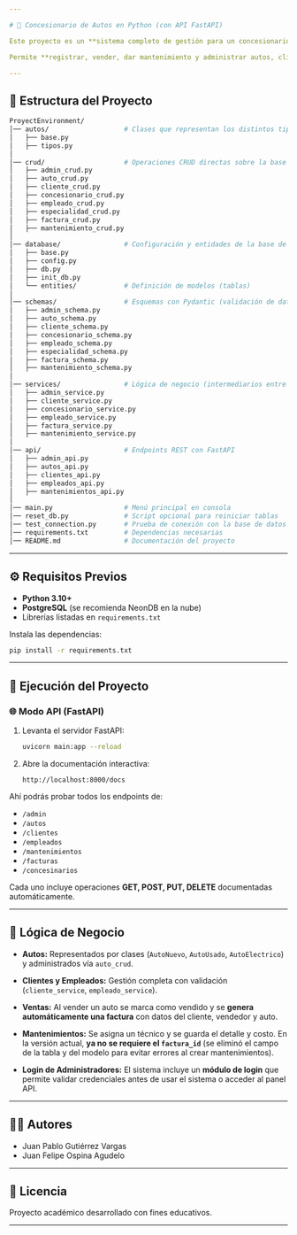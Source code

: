 ```yaml
---

# 🚗 Concesionario de Autos en Python (con API FastAPI)

Este proyecto es un **sistema completo de gestión para un concesionario de autos**, desarrollado en **Python** con **FastAPI**, **SQLAlchemy** y **PostgreSQL (NeonDB)**.

Permite **registrar, vender, dar mantenimiento y administrar autos, clientes, empleados, facturas y mantenimientos**, tanto desde consola como mediante **endpoints RESTful documentados con Swagger UI**.

---
```


## 📂 Estructura del Proyecto

```bash
ProyectEnvironment/
│── autos/                   # Clases que representan los distintos tipos de autos
│   ├── base.py
│   ├── tipos.py
│
│── crud/                    # Operaciones CRUD directas sobre la base de datos
│   ├── admin_crud.py
│   ├── auto_crud.py
│   ├── cliente_crud.py
│   ├── concesionario_crud.py
│   ├── empleado_crud.py
│   ├── especialidad_crud.py
│   ├── factura_crud.py
│   ├── mantenimiento_crud.py
│
│── database/                # Configuración y entidades de la base de datos
│   ├── base.py
│   ├── config.py
│   ├── db.py
│   ├── init_db.py
│   └── entities/            # Definición de modelos (tablas)
│
│── schemas/                 # Esquemas con Pydantic (validación de datos)
│   ├── admin_schema.py
│   ├── auto_schema.py
│   ├── cliente_schema.py
│   ├── concesionario_schema.py
│   ├── empleado_schema.py
│   ├── especialidad_schema.py
│   ├── factura_schema.py
│   ├── mantenimiento_schema.py
│
│── services/                # Lógica de negocio (intermediarios entre CRUD y main)
│   ├── admin_service.py
│   ├── cliente_service.py
│   ├── concesionario_service.py
│   ├── empleado_service.py
│   ├── factura_service.py
│   ├── mantenimiento_service.py
│
│── api/                     # Endpoints REST con FastAPI
│   ├── admin_api.py
│   ├── autos_api.py
│   ├── clientes_api.py
│   ├── empleados_api.py
│   ├── mantenimientos_api.py
│
│── main.py                  # Menú principal en consola
│── reset_db.py              # Script opcional para reiniciar tablas
│── test_connection.py       # Prueba de conexión con la base de datos
│── requirements.txt         # Dependencias necesarias
│── README.md                # Documentación del proyecto
```

---

## ⚙️ Requisitos Previos

* **Python 3.10+**
* **PostgreSQL** (se recomienda NeonDB en la nube)
* Librerías listadas en `requirements.txt`

Instala las dependencias:

```bash
pip install -r requirements.txt
```

---

## 🚀 Ejecución del Proyecto

### 🌐 Modo API (FastAPI)

1. Levanta el servidor FastAPI:

   ```bash
   uvicorn main:app --reload
   ```

2. Abre la documentación interactiva:

   ```
   http://localhost:8000/docs
   ```

Ahí podrás probar todos los endpoints de:

* `/admin`
* `/autos`
* `/clientes`
* `/empleados`
* `/mantenimientos`
* `/facturas`
* `/concesinarios`

Cada uno incluye operaciones **GET, POST, PUT, DELETE** documentadas automáticamente.

---

## 🧠 Lógica de Negocio

* **Autos:**
  Representados por clases (`AutoNuevo`, `AutoUsado`, `AutoElectrico`) y administrados vía `auto_crud`.

* **Clientes y Empleados:**
  Gestión completa con validación (`cliente_service`, `empleado_service`).

* **Ventas:**
  Al vender un auto se marca como vendido y se **genera automáticamente una factura** con datos del cliente, vendedor y auto.

* **Mantenimientos:**
  Se asigna un técnico y se guarda el detalle y costo.
  En la versión actual, **ya no se requiere el `factura_id`** (se eliminó el campo de la tabla y del modelo para evitar errores al crear mantenimientos).

* **Login de Administradores:**
  El sistema incluye un **módulo de login** que permite validar credenciales antes de usar el sistema o acceder al panel API.

---

## 👨‍💻 Autores

* Juan Pablo Gutiérrez Vargas
* Juan Felipe Ospina Agudelo

---

## 📜 Licencia

Proyecto académico desarrollado con fines educativos.

---
